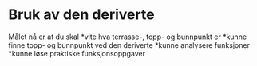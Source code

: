 # Bruk av den deriverte

Målet nå er at du skal 
*vite hva terrasse-, topp- og bunnpunkt er
*kunne finne topp- og bunnpunkt ved den deriverte
*kunne analysere funksjoner
*kunne løse praktiske funksjonsoppgaver